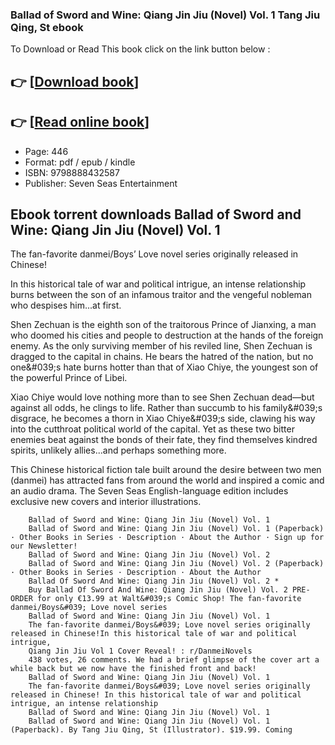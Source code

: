 ### Ballad of Sword and Wine: Qiang Jin Jiu (Novel) Vol. 1 Tang Jiu Qing, St ebook

To Download or Read This book click on the link button below :

## 👉  [**[Download book](http://ebooksharez.info/download.php?group=book&from=github.com&id=710179&lnk=1062 "Download book")**]

## 👉  [**[Read online book](http://ebooksharez.info/download.php?group=book&from=github.com&id=710179&lnk=1062 "Read online book")**]


* Page: 446
* Format: pdf / epub / kindle
* ISBN: 9798888432587
* Publisher: Seven Seas Entertainment



## Ebook torrent downloads Ballad of Sword and Wine: Qiang Jin Jiu (Novel) Vol. 1



The fan-favorite danmei/Boys’ Love novel series originally released in Chinese!
 
 In this historical tale of war and political intrigue, an intense relationship burns between the son of an infamous traitor and the vengeful nobleman who despises him...at first.
 
 Shen Zechuan is the eighth son of the traitorous Prince of Jianxing, a man who doomed his cities and people to destruction at the hands of the foreign enemy. As the only surviving member of his reviled line, Shen Zechuan is dragged to the capital in chains. He bears the hatred of the nation, but no one&amp;#039;s hate burns hotter than that of Xiao Chiye, the youngest son of the powerful Prince of Libei.
 
 Xiao Chiye would love nothing more than to see Shen Zechuan dead—but against all odds, he clings to life. Rather than succumb to his family&amp;#039;s disgrace, he becomes a thorn in Xiao Chiye&amp;#039;s side, clawing his way into the cutthroat political world of the capital. Yet as these two bitter enemies beat against the bonds of their fate, they find themselves kindred spirits, unlikely allies...and perhaps something more.
 
 This Chinese historical fiction tale built around the desire between two men (danmei) has attracted fans from around the world and inspired a comic and an audio drama. The Seven Seas English-language edition includes exclusive new covers and interior illustrations.


        Ballad of Sword and Wine: Qiang Jin Jiu (Novel) Vol. 1
        Ballad of Sword and Wine: Qiang Jin Jiu (Novel) Vol. 1 (Paperback) · Other Books in Series · Description · About the Author · Sign up for our Newsletter!
        Ballad of Sword and Wine: Qiang Jin Jiu (Novel) Vol. 2
        Ballad of Sword and Wine: Qiang Jin Jiu (Novel) Vol. 2 (Paperback) · Other Books in Series · Description · About the Author 
        Ballad Of Sword And Wine: Qiang Jin Jiu (Novel) Vol. 2 *
        Buy Ballad Of Sword And Wine: Qiang Jin Jiu (Novel) Vol. 2 PRE-ORDER for only €13.99 at Walt&#039;s Comic Shop! The fan-favorite danmei/Boys&#039; Love novel series 
        Ballad of Sword and Wine: Qiang Jin Jiu (Novel) Vol. 1
        The fan-favorite danmei/Boys&#039; Love novel series originally released in Chinese!In this historical tale of war and political intrigue, 
        Qiang Jin Jiu Vol 1 Cover Reveal! : r/DanmeiNovels
        438 votes, 26 comments. We had a brief glimpse of the cover art a while back but we now have the finished front and back!
        Ballad of Sword and Wine: Qiang Jin Jiu (Novel) Vol. 1
        The fan-favorite danmei/Boys&#039; Love novel series originally released in Chinese! In this historical tale of war and political intrigue, an intense relationship 
        Ballad of Sword and Wine: Qiang Jin Jiu (Novel) Vol. 1
        Ballad of Sword and Wine: Qiang Jin Jiu (Novel) Vol. 1 (Paperback). By Tang Jiu Qing, St (Illustrator). $19.99. Coming 
    




